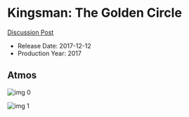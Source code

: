 # Kingsman: The Golden Circle

[Discussion Post](https://www.avsforum.com/threads/bass-eq-for-filtered-movies.2995212/post-57019800)

* Release Date: 2017-12-12
* Production Year: 2017

## Atmos

![img 0](https://i.imgur.com/iRKdw3F.jpg)

![img 1](https://i.imgur.com/SeMHgG7.jpg)

